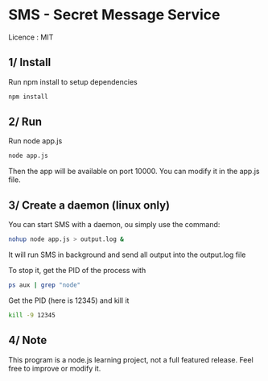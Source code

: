 SMS - Secret Message Service
==============================

Licence : MIT

1/ Install
----------

Run npm install to setup dependencies
```sh
npm install
```

2/ Run
------

Run node app.js
```sh
node app.js
```

Then the app will be available on port 10000.
You can modify it in the app.js file.

3/ Create a daemon (linux only)
-------------------------------

You can start SMS with a daemon, ou simply use the command:
```sh
nohup node app.js > output.log &
```
It will run SMS in background and send all output into the output.log file

To stop it, get the PID of the process with
```sh
ps aux | grep "node"
```
Get the PID (here is 12345) and kill it
```sh
kill -9 12345
```

4/ Note
-------

This program is a node.js learning project, not a full featured release.
Feel free to improve or modify it.
